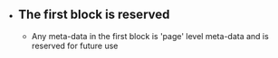 - ## The first block is reserved
	- Any meta-data in the first block is 'page' level meta-data and is reserved for future use